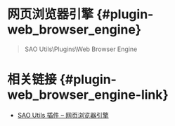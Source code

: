 
# 网页浏览器引擎 {#plugin-web_browser_engine}

> SAO Utils\\Plugins\\Web Browser Engine

# 相关链接 {#plugin-web_browser_engine-link}

- <A HREF="http://www.gpbeta.com/post/develop/sao-utils-web-browser-engine/" TARGET="_blank">SAO Utils 插件 – 网页浏览器引擎</A>
